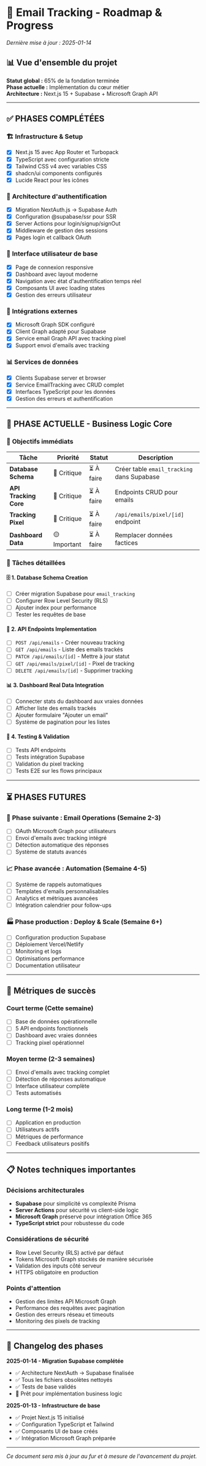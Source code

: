 # 🚀 Email Tracking - Roadmap & Progress

*Dernière mise à jour : 2025-01-14*

## 📊 Vue d'ensemble du projet

**Statut global :** 65% de la fondation terminée  
**Phase actuelle :** Implémentation du cœur métier  
**Architecture :** Next.js 15 + Supabase + Microsoft Graph API

---

## ✅ PHASES COMPLÉTÉES

### 🏗️ **Infrastructure & Setup** 
- [x] Next.js 15 avec App Router et Turbopack
- [x] TypeScript avec configuration stricte
- [x] Tailwind CSS v4 avec variables CSS
- [x] shadcn/ui components configurés
- [x] Lucide React pour les icônes

### 🔐 **Architecture d'authentification**
- [x] Migration NextAuth.js → Supabase Auth
- [x] Configuration @supabase/ssr pour SSR
- [x] Server Actions pour login/signup/signOut
- [x] Middleware de gestion des sessions
- [x] Pages login et callback OAuth

### 🎨 **Interface utilisateur de base**
- [x] Page de connexion responsive
- [x] Dashboard avec layout moderne
- [x] Navigation avec état d'authentification temps réel
- [x] Composants UI avec loading states
- [x] Gestion des erreurs utilisateur

### 🔗 **Intégrations externes**
- [x] Microsoft Graph SDK configuré
- [x] Client Graph adapté pour Supabase
- [x] Service email Graph API avec tracking pixel
- [x] Support envoi d'emails avec tracking

### 📊 **Services de données**
- [x] Clients Supabase server et browser
- [x] Service EmailTracking avec CRUD complet
- [x] Interfaces TypeScript pour les données
- [x] Gestion des erreurs et authentification

---

## 🔄 PHASE ACTUELLE - Business Logic Core

### 🎯 **Objectifs immédiats**

| Tâche | Priorité | Statut | Description |
|-------|----------|--------|-------------|
| **Database Schema** | 🔴 Critique | ⏳ À faire | Créer table `email_tracking` dans Supabase |
| **API Tracking Core** | 🔴 Critique | ⏳ À faire | Endpoints CRUD pour emails |
| **Tracking Pixel** | 🔴 Critique | ⏳ À faire | `/api/emails/pixel/[id]` endpoint |
| **Dashboard Data** | 🟡 Important | ⏳ À faire | Remplacer données factices |

### 📝 **Tâches détaillées**

#### 🗄️ **1. Database Schema Creation**
- [ ] Créer migration Supabase pour `email_tracking`
- [ ] Configurer Row Level Security (RLS)
- [ ] Ajouter index pour performance
- [ ] Tester les requêtes de base

#### 🔗 **2. API Endpoints Implementation**
- [ ] `POST /api/emails` - Créer nouveau tracking
- [ ] `GET /api/emails` - Liste des emails trackés
- [ ] `PATCH /api/emails/[id]` - Mettre à jour statut
- [ ] `GET /api/emails/pixel/[id]` - Pixel de tracking
- [ ] `DELETE /api/emails/[id]` - Supprimer tracking

#### 📊 **3. Dashboard Real Data Integration**
- [ ] Connecter stats du dashboard aux vraies données
- [ ] Afficher liste des emails trackés
- [ ] Ajouter formulaire "Ajouter un email"
- [ ] Système de pagination pour les listes

#### 🧪 **4. Testing & Validation**
- [ ] Tests API endpoints
- [ ] Tests intégration Supabase
- [ ] Validation du pixel tracking
- [ ] Tests E2E sur les flows principaux

---

## ⏳ PHASES FUTURES

### 🚀 **Phase suivante : Email Operations (Semaine 2-3)**
- [ ] OAuth Microsoft Graph pour utilisateurs
- [ ] Envoi d'emails avec tracking intégré
- [ ] Détection automatique des réponses
- [ ] Système de statuts avancés

### 📈 **Phase avancée : Automation (Semaine 4-5)**
- [ ] Système de rappels automatiques
- [ ] Templates d'emails personnalisables
- [ ] Analytics et métriques avancées
- [ ] Intégration calendrier pour follow-ups

### 🏭 **Phase production : Deploy & Scale (Semaine 6+)**
- [ ] Configuration production Supabase
- [ ] Déploiement Vercel/Netlify
- [ ] Monitoring et logs
- [ ] Optimisations performance
- [ ] Documentation utilisateur

---

## 🎯 **Métriques de succès**

### **Court terme (Cette semaine)**
- [ ] Base de données opérationnelle
- [ ] 5 API endpoints fonctionnels
- [ ] Dashboard avec vraies données
- [ ] Tracking pixel opérationnel

### **Moyen terme (2-3 semaines)**
- [ ] Envoi d'emails avec tracking complet
- [ ] Détection de réponses automatique
- [ ] Interface utilisateur complète
- [ ] Tests automatisés

### **Long terme (1-2 mois)**
- [ ] Application en production
- [ ] Utilisateurs actifs
- [ ] Métriques de performance
- [ ] Feedback utilisateurs positifs

---

## 📋 **Notes techniques importantes**

### **Décisions architecturales**
- **Supabase** pour simplicité vs complexité Prisma
- **Server Actions** pour sécurité vs client-side logic
- **Microsoft Graph** préservé pour intégration Office 365
- **TypeScript strict** pour robustesse du code

### **Considérations de sécurité**
- Row Level Security (RLS) activé par défaut
- Tokens Microsoft Graph stockés de manière sécurisée
- Validation des inputs côté serveur
- HTTPS obligatoire en production

### **Points d'attention**
- Gestion des limites API Microsoft Graph
- Performance des requêtes avec pagination
- Gestion des erreurs réseau et timeouts
- Monitoring des pixels de tracking

---

## 🔄 **Changelog des phases**

**2025-01-14 - Migration Supabase complétée**
- ✅ Architecture NextAuth → Supabase finalisée
- ✅ Tous les fichiers obsolètes nettoyés
- ✅ Tests de base validés
- 🎯 Prêt pour implémentation business logic

**2025-01-13 - Infrastructure de base**
- ✅ Projet Next.js 15 initialisé
- ✅ Configuration TypeScript et Tailwind
- ✅ Composants UI de base créés
- ✅ Intégration Microsoft Graph préparée

---

*Ce document sera mis à jour au fur et à mesure de l'avancement du projet.*